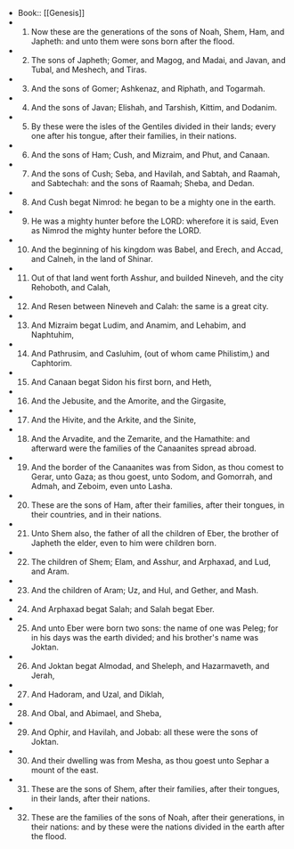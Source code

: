 - Book:: [[Genesis]]
- 1. Now these are the generations of the sons of Noah, Shem, Ham, and Japheth: and unto them were sons born after the flood.
- 2. The sons of Japheth; Gomer, and Magog, and Madai, and Javan, and Tubal, and Meshech, and Tiras.
- 3. And the sons of Gomer; Ashkenaz, and Riphath, and Togarmah.
- 4. And the sons of Javan; Elishah, and Tarshish, Kittim, and Dodanim.
- 5. By these were the isles of the Gentiles divided in their lands; every one after his tongue, after their families, in their nations.
- 6. And the sons of Ham; Cush, and Mizraim, and Phut, and Canaan.
- 7. And the sons of Cush; Seba, and Havilah, and Sabtah, and Raamah, and Sabtechah: and the sons of Raamah; Sheba, and Dedan.
- 8. And Cush begat Nimrod: he began to be a mighty one in the earth.
- 9. He was a mighty hunter before the LORD: wherefore it is said, Even as Nimrod the mighty hunter before the LORD.
- 10. And the beginning of his kingdom was Babel, and Erech, and Accad, and Calneh, in the land of Shinar.
- 11. Out of that land went forth Asshur, and builded Nineveh, and the city Rehoboth, and Calah,
- 12. And Resen between Nineveh and Calah: the same is a great city.
- 13. And Mizraim begat Ludim, and Anamim, and Lehabim, and Naphtuhim,
- 14. And Pathrusim, and Casluhim, (out of whom came Philistim,) and Caphtorim.
- 15. And Canaan begat Sidon his first born, and Heth,
- 16. And the Jebusite, and the Amorite, and the Girgasite,
- 17. And the Hivite, and the Arkite, and the Sinite,
- 18. And the Arvadite, and the Zemarite, and the Hamathite: and afterward were the families of the Canaanites spread abroad.
- 19. And the border of the Canaanites was from Sidon, as thou comest to Gerar, unto Gaza; as thou goest, unto Sodom, and Gomorrah, and Admah, and Zeboim, even unto Lasha.
- 20. These are the sons of Ham, after their families, after their tongues, in their countries, and in their nations.
- 21. Unto Shem also, the father of all the children of Eber, the brother of Japheth the elder, even to him were children born.
- 22. The children of Shem; Elam, and Asshur, and Arphaxad, and Lud, and Aram.
- 23. And the children of Aram; Uz, and Hul, and Gether, and Mash.
- 24. And Arphaxad begat Salah; and Salah begat Eber.
- 25. And unto Eber were born two sons: the name of one was Peleg; for in his days was the earth divided; and his brother's name was Joktan.
- 26. And Joktan begat Almodad, and Sheleph, and Hazarmaveth, and Jerah,
- 27. And Hadoram, and Uzal, and Diklah,
- 28. And Obal, and Abimael, and Sheba,
- 29. And Ophir, and Havilah, and Jobab: all these were the sons of Joktan.
- 30. And their dwelling was from Mesha, as thou goest unto Sephar a mount of the east.
- 31. These are the sons of Shem, after their families, after their tongues, in their lands, after their nations.
- 32. These are the families of the sons of Noah, after their generations, in their nations: and by these were the nations divided in the earth after the flood.
